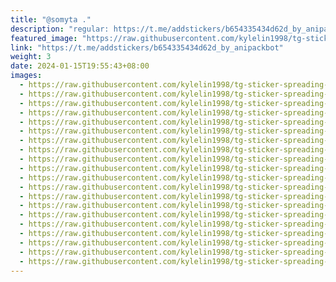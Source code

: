 ```yaml
---
title: "@somyta ."
description: "regular: https://t.me/addstickers/b654335434d62d_by_anipackbot"
featured_image: "https://raw.githubusercontent.com/kylelin1998/tg-sticker-spreading-worldwide-images/main/img/e1613e4a-666b-45ab-b414-90e5d59d8246.jpg"
link: "https://t.me/addstickers/b654335434d62d_by_anipackbot"
weight: 3
date: 2024-01-15T19:55:43+08:00
images:
  - https://raw.githubusercontent.com/kylelin1998/tg-sticker-spreading-worldwide-images/main/img/e1613e4a-666b-45ab-b414-90e5d59d8246.jpg
  - https://raw.githubusercontent.com/kylelin1998/tg-sticker-spreading-worldwide-images/main/img/664f8a91-c515-4071-86cd-1be6c06ac7cc.jpg
  - https://raw.githubusercontent.com/kylelin1998/tg-sticker-spreading-worldwide-images/main/img/25011b97-8c2b-4c10-ad71-a51a011bd7ce.jpg
  - https://raw.githubusercontent.com/kylelin1998/tg-sticker-spreading-worldwide-images/main/img/6576be5c-7d22-4890-8f41-a7fb851d99cd.jpg
  - https://raw.githubusercontent.com/kylelin1998/tg-sticker-spreading-worldwide-images/main/img/b4ba2b5a-baa8-4f9b-b73e-64083bdcb6f8.jpg
  - https://raw.githubusercontent.com/kylelin1998/tg-sticker-spreading-worldwide-images/main/img/2d3cfb7f-847d-40b9-9170-d98f92e7c07b.jpg
  - https://raw.githubusercontent.com/kylelin1998/tg-sticker-spreading-worldwide-images/main/img/602a0665-2512-4396-8938-c7695a4f7d44.jpg
  - https://raw.githubusercontent.com/kylelin1998/tg-sticker-spreading-worldwide-images/main/img/dc00c2fd-34cc-4ff4-a7c4-70125420e274.jpg
  - https://raw.githubusercontent.com/kylelin1998/tg-sticker-spreading-worldwide-images/main/img/91e4c907-9c00-4eed-83d2-d83a5e564bce.jpg
  - https://raw.githubusercontent.com/kylelin1998/tg-sticker-spreading-worldwide-images/main/img/8ca5da6a-6e36-496d-a388-0a2e9c514add.jpg
  - https://raw.githubusercontent.com/kylelin1998/tg-sticker-spreading-worldwide-images/main/img/5f3903cc-f9f6-476d-b3ec-357898280a4d.jpg
  - https://raw.githubusercontent.com/kylelin1998/tg-sticker-spreading-worldwide-images/main/img/d98d24be-edaa-4a60-a9f0-c56d8b6032f3.jpg
  - https://raw.githubusercontent.com/kylelin1998/tg-sticker-spreading-worldwide-images/main/img/fc5c7dfd-ef31-4e41-be7b-64fc3faca2f1.jpg
  - https://raw.githubusercontent.com/kylelin1998/tg-sticker-spreading-worldwide-images/main/img/dee911f2-cd79-483a-bb16-7c557a188d32.jpg
  - https://raw.githubusercontent.com/kylelin1998/tg-sticker-spreading-worldwide-images/main/img/9808ecbe-4e22-4c2c-8aa3-cd459b8955eb.jpg
  - https://raw.githubusercontent.com/kylelin1998/tg-sticker-spreading-worldwide-images/main/img/78e939b0-e8dc-4fe4-b506-6cb16ebb0f31.jpg
  - https://raw.githubusercontent.com/kylelin1998/tg-sticker-spreading-worldwide-images/main/img/4ea36074-fb89-4ebd-a07f-45488e8d3c7b.jpg
  - https://raw.githubusercontent.com/kylelin1998/tg-sticker-spreading-worldwide-images/main/img/ea739241-360e-45b8-bb92-0252d2d92b84.jpg
  - https://raw.githubusercontent.com/kylelin1998/tg-sticker-spreading-worldwide-images/main/img/728448e5-e1db-4271-9b92-11d8fe3f687c.jpg
  - https://raw.githubusercontent.com/kylelin1998/tg-sticker-spreading-worldwide-images/main/img/bd612a93-2b8a-4b12-83c2-a79c3a082e07.jpg
---
```

